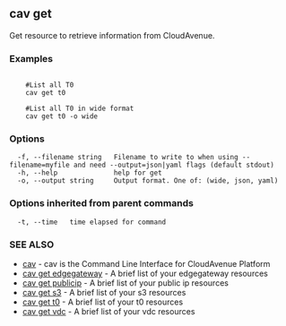 ## cav get

Get resource to retrieve information from CloudAvenue.

### Examples

```

	#List all T0
	cav get t0

	#List all T0 in wide format
	cav get t0 -o wide
```

### Options

```
  -f, --filename string   Filename to write to when using --filename=myfile and need --output=json|yaml flags (default stdout)
  -h, --help              help for get
  -o, --output string     Output format. One of: (wide, json, yaml)
```

### Options inherited from parent commands

```
  -t, --time   time elapsed for command
```

### SEE ALSO

* [cav](cav.md)	 - cav is the Command Line Interface for CloudAvenue Platform
* [cav get edgegateway](cav_get_edgegateway.md)	 - A brief list of your edgegateway resources
* [cav get publicip](cav_get_publicip.md)	 - A brief list of your public ip resources
* [cav get s3](cav_get_s3.md)	 - A brief list of your s3 resources
* [cav get t0](cav_get_t0.md)	 - A brief list of your t0 resources
* [cav get vdc](cav_get_vdc.md)	 - A brief list of your vdc resources

